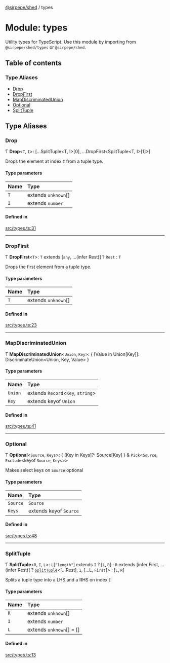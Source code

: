 [@sirpepe/shed](../README.md) / types

# Module: types

Utility types for TypeScript. Use this module by importing from
`@sirpepe/shed/types` or `@sirpepe/shed`.

## Table of contents

### Type Aliases

- [Drop](types.md#drop)
- [DropFirst](types.md#dropfirst)
- [MapDiscriminatedUnion](types.md#mapdiscriminatedunion)
- [Optional](types.md#optional)
- [SplitTuple](types.md#splittuple)

## Type Aliases

### Drop

Ƭ **Drop**<`T`, `I`\>: [...SplitTuple<T, I\>[0], ...DropFirst<SplitTuple<T, I\>[1]\>]

Drops the element at index `I` from a tuple type.

#### Type parameters

| Name | Type |
| :------ | :------ |
| `T` | extends `unknown`[] |
| `I` | extends `number` |

#### Defined in

[src/types.ts:31](https://github.com/SirPepe/shed/blob/dd4f9d4/src/types.ts#L31)

___

### DropFirst

Ƭ **DropFirst**<`T`\>: `T` extends [`any`, ...(infer Rest)] ? `Rest` : `T`

Drops the first element from a tuple type.

#### Type parameters

| Name | Type |
| :------ | :------ |
| `T` | extends `unknown`[] |

#### Defined in

[src/types.ts:23](https://github.com/SirPepe/shed/blob/dd4f9d4/src/types.ts#L23)

___

### MapDiscriminatedUnion

Ƭ **MapDiscriminatedUnion**<`Union`, `Key`\>: { [Value in Union[Key]]: DiscriminateUnion<Union, Key, Value\> }

#### Type parameters

| Name | Type |
| :------ | :------ |
| `Union` | extends `Record`<`Key`, `string`\> |
| `Key` | extends keyof `Union` |

#### Defined in

[src/types.ts:41](https://github.com/SirPepe/shed/blob/dd4f9d4/src/types.ts#L41)

___

### Optional

Ƭ **Optional**<`Source`, `Keys`\>: { [Key in Keys]?: Source[Key] } & `Pick`<`Source`, `Exclude`<keyof `Source`, `Keys`\>\>

Makes select keys on `Source` optional

#### Type parameters

| Name | Type |
| :------ | :------ |
| `Source` | `Source` |
| `Keys` | extends keyof `Source` |

#### Defined in

[src/types.ts:48](https://github.com/SirPepe/shed/blob/dd4f9d4/src/types.ts#L48)

___

### SplitTuple

Ƭ **SplitTuple**<`R`, `I`, `L`\>: `L`[``"length"``] extends `I` ? [`L`, `R`] : `R` extends [infer First, ...(infer Rest)] ? [`SplitTuple`](types.md#splittuple)<[...Rest], `I`, [...L, `First`]\> : [`L`, `R`]

Splits a tuple type into a LHS and a RHS on index `I`

#### Type parameters

| Name | Type |
| :------ | :------ |
| `R` | extends `unknown`[] |
| `I` | extends `number` |
| `L` | extends `unknown`[] = [] |

#### Defined in

[src/types.ts:13](https://github.com/SirPepe/shed/blob/dd4f9d4/src/types.ts#L13)
